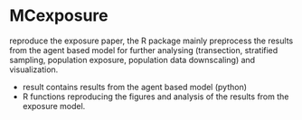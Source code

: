 # MCexposure
reproduce the exposure paper, the R package mainly preprocess the results from the agent based model for further analysing (transection, stratified sampling, population exposure, population data downscaling) and visualization. 
* result contains results from the agent based model (python)
* R functions reproducing the figures and analysis of the results from the exposure model. 
